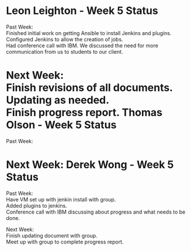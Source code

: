 Leon Leighton - Week 5 Status
=============================  

Past Week:  
Finished initial work on getting Ansible to install Jenkins and plugins.  
Configured Jenkins to allow the creation of jobs.  
Had conference call with IBM. We discussed the need for more communication from us to students to our client.  


Next Week:  
Finish revisions of all documents. Updating as needed.  
Finish progress report.  Thomas Olson - Week 5 Status
============================
Past Week:  

Next Week:
Derek Wong - Week 5 Status
==========================
Past Week:     
Have VM set up with jenkin install with group.       
Added plugins to jenkins.      
Conference call with IBM discussing about progress and what needs to be done.     

Next Week:    
Finish updating document with group.       
Meet up with group to complete progress report.                       
